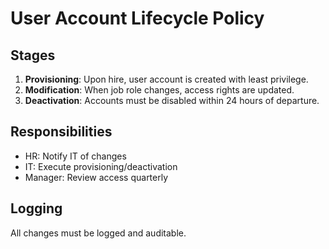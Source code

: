 # User Account Lifecycle Policy

## Stages
1. **Provisioning**: Upon hire, user account is created with least privilege.
2. **Modification**: When job role changes, access rights are updated.
3. **Deactivation**: Accounts must be disabled within 24 hours of departure.

## Responsibilities
- HR: Notify IT of changes
- IT: Execute provisioning/deactivation
- Manager: Review access quarterly

## Logging
All changes must be logged and auditable.
